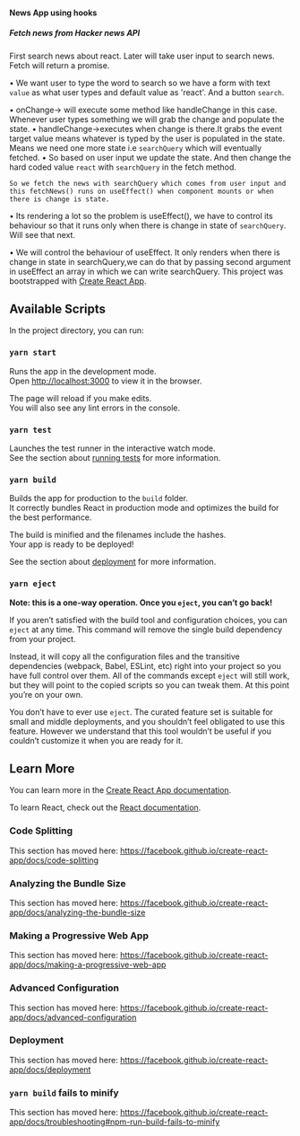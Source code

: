 #### News App using hooks

##### Fetch news from Hacker news API

First search news about react. Later will take user input to search news.
Fetch will return a promise.

• We want user to type the word to search so we have a form with text `value` as what user types and default value as 'react'. And a button `search`.

• onChange-> will execute some method like handleChange in this case. Whenever user types something we will grab the change and populate the state.
• handleChange->executes when change is there.It grabs the event target value means whatever is typed by the user is populated in the state. Means we need one more state i.e `searchQuery` which will eventually fetched.
• So based on user input we update the state. And then change the hard coded value `react` with `searchQuery` in the fetch method.

`So we fetch the news with searchQuery which comes from user input and this fetchNews() runs on useEffect() when component mounts or when there is change is state.`

• Its rendering a lot so the problem is useEffect(), we have to control its behaviour so that it runs only when there is change in state of `searchQuery`. Will see that next.

• We will control the behaviour of useEffect. It only renders when there is change in state in searchQuery,we can do that by passing second argument in useEffect an array in which we can write searchQuery.
This project was bootstrapped with [Create React App](https://github.com/facebook/create-react-app).

## Available Scripts

In the project directory, you can run:

### `yarn start`

Runs the app in the development mode.<br />
Open [http://localhost:3000](http://localhost:3000) to view it in the browser.

The page will reload if you make edits.<br />
You will also see any lint errors in the console.

### `yarn test`

Launches the test runner in the interactive watch mode.<br />
See the section about [running tests](https://facebook.github.io/create-react-app/docs/running-tests) for more information.

### `yarn build`

Builds the app for production to the `build` folder.<br />
It correctly bundles React in production mode and optimizes the build for the best performance.

The build is minified and the filenames include the hashes.<br />
Your app is ready to be deployed!

See the section about [deployment](https://facebook.github.io/create-react-app/docs/deployment) for more information.

### `yarn eject`

**Note: this is a one-way operation. Once you `eject`, you can’t go back!**

If you aren’t satisfied with the build tool and configuration choices, you can `eject` at any time. This command will remove the single build dependency from your project.

Instead, it will copy all the configuration files and the transitive dependencies (webpack, Babel, ESLint, etc) right into your project so you have full control over them. All of the commands except `eject` will still work, but they will point to the copied scripts so you can tweak them. At this point you’re on your own.

You don’t have to ever use `eject`. The curated feature set is suitable for small and middle deployments, and you shouldn’t feel obligated to use this feature. However we understand that this tool wouldn’t be useful if you couldn’t customize it when you are ready for it.

## Learn More

You can learn more in the [Create React App documentation](https://facebook.github.io/create-react-app/docs/getting-started).

To learn React, check out the [React documentation](https://reactjs.org/).

### Code Splitting

This section has moved here: https://facebook.github.io/create-react-app/docs/code-splitting

### Analyzing the Bundle Size

This section has moved here: https://facebook.github.io/create-react-app/docs/analyzing-the-bundle-size

### Making a Progressive Web App

This section has moved here: https://facebook.github.io/create-react-app/docs/making-a-progressive-web-app

### Advanced Configuration

This section has moved here: https://facebook.github.io/create-react-app/docs/advanced-configuration

### Deployment

This section has moved here: https://facebook.github.io/create-react-app/docs/deployment

### `yarn build` fails to minify

This section has moved here: https://facebook.github.io/create-react-app/docs/troubleshooting#npm-run-build-fails-to-minify
